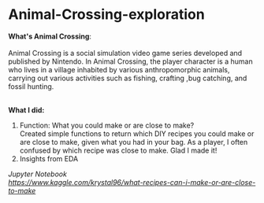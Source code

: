 # Animal-Crossing-exploration

**What's Animal Crossing**:<br>
<br>
Animal Crossing is a social simulation video game series developed and published by Nintendo. In Animal Crossing, the player character is a human who lives in a village inhabited by various anthropomorphic animals, carrying out various activities such as fishing, crafting ,bug catching, and fossil hunting.<br><br>

**What I did:**<br>
1. Function: What you could make or are close to make?  <br>
   Created simple functions to return which DIY recipes you could make or are close to make, given what you had in your bag. As a player, I often confused by which recipe was close to make. Glad I made it!<br>
2. Insights from EDA<br>

*Jupyter Notebook<br>
https://www.kaggle.com/krystal96/what-recipes-can-i-make-or-are-close-to-make*
